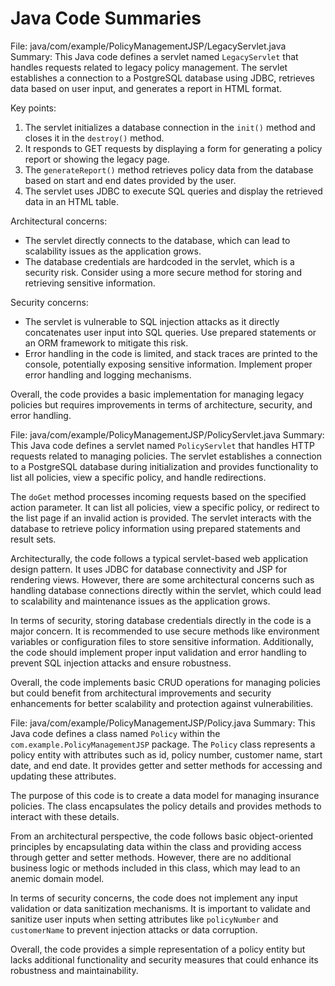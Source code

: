 # Java Code Summaries

File: java/com/example/PolicyManagementJSP/LegacyServlet.java
Summary: This Java code defines a servlet named `LegacyServlet` that handles requests related to legacy policy management. The servlet establishes a connection to a PostgreSQL database using JDBC, retrieves data based on user input, and generates a report in HTML format.

Key points:
1. The servlet initializes a database connection in the `init()` method and closes it in the `destroy()` method.
2. It responds to GET requests by displaying a form for generating a policy report or showing the legacy page.
3. The `generateReport()` method retrieves policy data from the database based on start and end dates provided by the user.
4. The servlet uses JDBC to execute SQL queries and display the retrieved data in an HTML table.

Architectural concerns:
- The servlet directly connects to the database, which can lead to scalability issues as the application grows.
- The database credentials are hardcoded in the servlet, which is a security risk. Consider using a more secure method for storing and retrieving sensitive information.

Security concerns:
- The servlet is vulnerable to SQL injection attacks as it directly concatenates user input into SQL queries. Use prepared statements or an ORM framework to mitigate this risk.
- Error handling in the code is limited, and stack traces are printed to the console, potentially exposing sensitive information. Implement proper error handling and logging mechanisms.

Overall, the code provides a basic implementation for managing legacy policies but requires improvements in terms of architecture, security, and error handling.

File: java/com/example/PolicyManagementJSP/PolicyServlet.java
Summary: This Java code defines a servlet named `PolicyServlet` that handles HTTP requests related to managing policies. The servlet establishes a connection to a PostgreSQL database during initialization and provides functionality to list all policies, view a specific policy, and handle redirections.

The `doGet` method processes incoming requests based on the specified action parameter. It can list all policies, view a specific policy, or redirect to the list page if an invalid action is provided. The servlet interacts with the database to retrieve policy information using prepared statements and result sets.

Architecturally, the code follows a typical servlet-based web application design pattern. It uses JDBC for database connectivity and JSP for rendering views. However, there are some architectural concerns such as handling database connections directly within the servlet, which could lead to scalability and maintenance issues as the application grows.

In terms of security, storing database credentials directly in the code is a major concern. It is recommended to use secure methods like environment variables or configuration files to store sensitive information. Additionally, the code should implement proper input validation and error handling to prevent SQL injection attacks and ensure robustness.

Overall, the code implements basic CRUD operations for managing policies but could benefit from architectural improvements and security enhancements for better scalability and protection against vulnerabilities.

File: java/com/example/PolicyManagementJSP/Policy.java
Summary: This Java code defines a class named `Policy` within the `com.example.PolicyManagementJSP` package. The `Policy` class represents a policy entity with attributes such as id, policy number, customer name, start date, and end date. It provides getter and setter methods for accessing and updating these attributes.

The purpose of this code is to create a data model for managing insurance policies. The class encapsulates the policy details and provides methods to interact with these details.

From an architectural perspective, the code follows basic object-oriented principles by encapsulating data within the class and providing access through getter and setter methods. However, there are no additional business logic or methods included in this class, which may lead to an anemic domain model.

In terms of security concerns, the code does not implement any input validation or data sanitization mechanisms. It is important to validate and sanitize user inputs when setting attributes like `policyNumber` and `customerName` to prevent injection attacks or data corruption.

Overall, the code provides a simple representation of a policy entity but lacks additional functionality and security measures that could enhance its robustness and maintainability.

